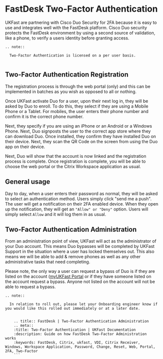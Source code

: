 # FastDesk Two-Factor Authentication

UKFast are partnering with Cisco Duo Security for 2FA because it is easy to use and integrates well with the FastDesk platform. Cisco Duo security protects the FastDesk environment by using a second source of validation, like a phone, to verify a users identity before granting access.

```eval_rst
.. note::

  Two-Factor Authentication is licensed on a per user basis. 
   
```

## Two-Factor Authentication Registration 

The registration process is through the web portal (only) and this can be implemented in batches as you wish as opposed to all or nothing. 

Once UKFast activate Duo for a user, upon their next log in, they will be asked by Duo to enroll.  To do this, they select if they are using a Mobile Phone or a Tablet. For mobiles, the user enters their phone number and confirm it is the correct phone number. 

Next, they specify if you are using an iPhone or an Android or a Windows Phone. Next, Duo signposts the user to the correct app store where they can download Duo. Once installed, they confirm they have installed Duo on their device. Next, they scan the QR Code on the screen from using the Duo app on their device. 

Next, Duo will show that the account is now linked and the registration process is complete. Once registration is complete, you will be able to choose the web portal or the Citrix Workspace application as usual. 

## General usage 

Day to day, when a user enters their password as normal, they will be asked to select an authentication method. Users simply click "send me a push". The user will get a notification on their 2FA enabled device. When they open up the notification, they will get an `"Allow" or "Deny"` option. Users will simply select `Allow` and it will log them in as usual.


## Two-Factor Authentication Administration 

From an administration point of view, UKFast will act as the administrator of your Duo account. This means Duo bypasses will be completed by UKFast Support in the situation where a user has locked themselves out. This also means we will be able to add & remove phones as well as any other administrative tasks that need completing. 

Please note, the only way a user can request a bypass of Duo is if they are listed on the account ([myUKFast Portal](https://my.ukfast.co.uk/login) or if they have someone listed on the account request a bypass. Anyone not listed on the account will not be able to request a bypass.

```eval_rst
.. note::

  In relation to roll out, please let your Onboarding engineer know if you would like this rolled out immediately or at a later date.
   
```
  ```eval_rst
      .. title:: FastDesk | Two-Factor Authentication Administration
      .. meta::
      :title: Two-Factor Authentication | UKFast Documentation
      :description: Guide on how FastDesk Two-Factor Administration works
      :keywords: FastDesk, Citrix, ukfast, VDI, Citrix Receiver, Windows, Workspace Application, Password, Change, Reset, Web, Portal, 2FA, Two-Factor
      ```  
